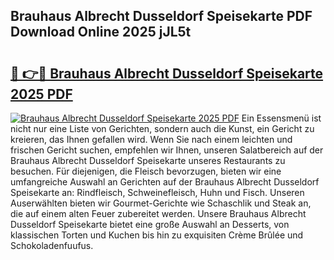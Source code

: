 ## Brauhaus Albrecht Dusseldorf Speisekarte PDF Download Online 2025 jJL5t

# <h2><a href="http://gcaxl1j.nevu.top/?p=Brauhaus+Albrecht+Dusseldorf+Speisekarte">🔗 👉🔴 Brauhaus Albrecht Dusseldorf Speisekarte 2025 PDF</a></h2>

[![Brauhaus Albrecht Dusseldorf Speisekarte 2025 PDF](https://i.imgur.com/dBaPXMq.png)](http://gcaxl1j.nevu.top/?p=Brauhaus+Albrecht+Dusseldorf+Speisekarte)
Ein Essensmenü ist nicht nur eine Liste von Gerichten, sondern auch die Kunst, ein Gericht zu kreieren, das Ihnen gefallen wird. Wenn Sie nach einem leichten und frischen Gericht suchen, empfehlen wir Ihnen, unseren Salatbereich auf der Brauhaus Albrecht Dusseldorf Speisekarte unseres Restaurants zu besuchen. Für diejenigen, die Fleisch bevorzugen, bieten wir eine umfangreiche Auswahl an Gerichten auf der Brauhaus Albrecht Dusseldorf Speisekarte an: Rindfleisch, Schweinefleisch, Huhn und Fisch. Unseren Auserwählten bieten wir Gourmet-Gerichte wie Schaschlik und Steak an, die auf einem alten Feuer zubereitet werden. Unsere Brauhaus Albrecht Dusseldorf Speisekarte bietet eine große Auswahl an Desserts, von klassischen Torten und Kuchen bis hin zu exquisiten Crème Brûlée und Schokoladenfuufus.
